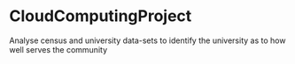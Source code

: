 # CloudComputingProject
Analyse census and university data-sets to identify the university as to how well serves the community
